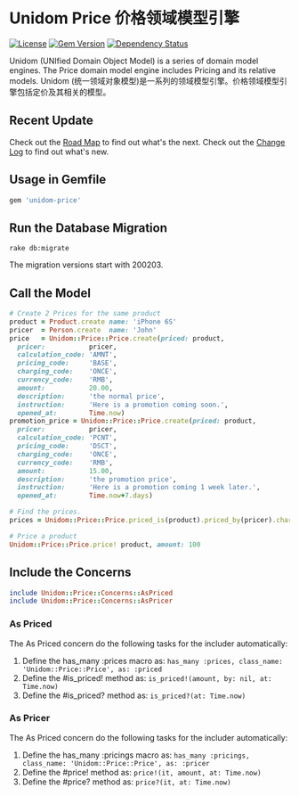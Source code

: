 # Unidom Price 价格领域模型引擎

[![License](https://img.shields.io/badge/license-MIT-green.svg)](http://opensource.org/licenses/MIT)
[![Gem Version](https://badge.fury.io/rb/unidom-price.svg)](https://badge.fury.io/rb/unidom-price)
[![Dependency Status](https://gemnasium.com/badges/github.com/topbitdu/unidom-price.svg)](https://gemnasium.com/github.com/topbitdu/unidom-price)

Unidom (UNIfied Domain Object Model) is a series of domain model engines. The Price domain model engine includes Pricing and its relative models.
Unidom (统一领域对象模型)是一系列的领域模型引擎。价格领域模型引擎包括定价及其相关的模型。

## Recent Update
Check out the [Road Map](ROADMAP.md) to find out what's the next.
Check out the [Change Log](CHANGELOG.md) to find out what's new.

## Usage in Gemfile
```ruby
gem 'unidom-price'
```

## Run the Database Migration
```shell
rake db:migrate
```
The migration versions start with 200203.

## Call the Model
```ruby
# Create 2 Prices for the same product
product = Product.create name: 'iPhone 6S'
pricer  = Person.create  name: 'John'
price   = Unidom::Price::Price.create(priced: product,
  pricer:           pricer,
  calculation_code: 'AMNT',
  pricing_code:     'BASE',
  charging_code:    'ONCE',
  currency_code:    'RMB',
  amount:           20.00,
  description:      'the normal price',
  instruction:      'Here is a promotion coming soon.',
  opened_at:        Time.now)
promotion_price = Unidom::Price::Price.create(priced: product,
  pricer:           pricer,
  calculation_code: 'PCNT',
  pricing_code:     'DSCT',
  charging_code:    'ONCE',
  currency_code:    'RMB',
  amount:           15.00,
  description:      'the promotion price',
  instruction:      'Here is a promotion coming 1 week later.',
  opened_at:        Time.now+7.days)

# Find the prices.
prices = Unidom::Price::Price.priced_is(product).priced_by(pricer).charging_coded_as('ONCE').currency_coded_as('RMB').valid_at.alive.first

# Price a product
Unidom::Price::Price.price! product, amount: 100
```



## Include the Concerns
```ruby
include Unidom::Price::Concerns::AsPriced
include Unidom::Price::Concerns::AsPricer
```

### As Priced
The As Priced concern do the following tasks for the includer automatically:  
1. Define the has_many :prices macro as: ``has_many :prices, class_name: 'Unidom::Price::Price', as: :priced``
2. Define the #is_priced! method as: ``is_priced!(amount, by: nil, at: Time.now)``
3. Define the #is_priced? method as: ``is_priced?(at: Time.now)``

### As Pricer
The As Priced concern do the following tasks for the includer automatically:  
1. Define the has_many :pricings macro as: ``has_many :pricings, class_name: 'Unidom::Price::Price', as: :pricer``
2. Define the #price! method as: ``price!(it, amount, at: Time.now)``
3. Define the #price? method as: ``price?(it, at: Time.now)``
